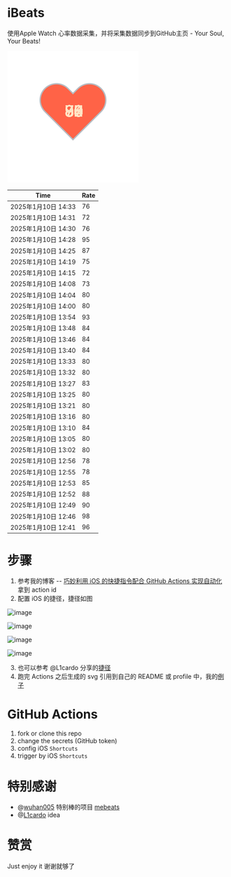 # iBeats
使用Apple Watch 心率数据采集，并将采集数据同步到GitHub主页 - Your Soul, Your Beats!

![](./files/heart.svg)

<!--START_SECTION:my_heart_rate-->
| Time | Rate | 
 | ---- | ---- | 
| 2025年1月10日 14:33 | 76 |
| 2025年1月10日 14:31 | 72 |
| 2025年1月10日 14:30 | 76 |
| 2025年1月10日 14:28 | 95 |
| 2025年1月10日 14:25 | 87 |
| 2025年1月10日 14:19 | 75 |
| 2025年1月10日 14:15 | 72 |
| 2025年1月10日 14:08 | 73 |
| 2025年1月10日 14:04 | 80 |
| 2025年1月10日 14:00 | 80 |
| 2025年1月10日 13:54 | 93 |
| 2025年1月10日 13:48 | 84 |
| 2025年1月10日 13:46 | 84 |
| 2025年1月10日 13:40 | 84 |
| 2025年1月10日 13:33 | 80 |
| 2025年1月10日 13:32 | 80 |
| 2025年1月10日 13:27 | 83 |
| 2025年1月10日 13:25 | 80 |
| 2025年1月10日 13:21 | 80 |
| 2025年1月10日 13:16 | 80 |
| 2025年1月10日 13:10 | 84 |
| 2025年1月10日 13:05 | 80 |
| 2025年1月10日 13:02 | 80 |
| 2025年1月10日 12:56 | 78 |
| 2025年1月10日 12:55 | 78 |
| 2025年1月10日 12:53 | 85 |
| 2025年1月10日 12:52 | 88 |
| 2025年1月10日 12:49 | 90 |
| 2025年1月10日 12:46 | 98 |
| 2025年1月10日 12:41 | 96 |

<!--END_SECTION:my_heart_rate-->

# 步骤
1. 参考我的博客 -- [巧妙利用 iOS 的快捷指令配合 GitHub Actions 实现自动化](https://github.com/yihong0618/gitblog/issues/198) 拿到 action id
2. 配置 iOS 的捷径，捷径如图

![image](https://user-images.githubusercontent.com/15976103/122154218-0db0b480-ce97-11eb-93bb-5aec07c558dc.png)

![image](https://user-images.githubusercontent.com/15976103/122154236-186b4980-ce97-11eb-8e4b-70551a0391ae.png)

![image](https://user-images.githubusercontent.com/15976103/122154268-2d47dd00-ce97-11eb-902e-3acf292265a9.png)

![image](https://user-images.githubusercontent.com/15976103/122174055-fa144680-ceb4-11eb-9be2-3eb83cd516f7.png)

3. 也可以参考 @L1cardo 分享的[捷径](https://www.icloud.com/shortcuts/6ab6047b459c41ad822ad6b94b1c03d4)
4. 跑完 Actions 之后生成的 svg 引用到自己的 README 或 profile 中，我的[例子](https://github.com/yihong0618) 

# GitHub Actions

1. fork or clone this repo
2. change the secrets (GitHub token)
3. config iOS `Shortcuts` 
4. trigger by iOS `Shortcuts`

# 特别感谢
- @[wuhan005](https://github.com/wuhan005) 特别棒的项目 [mebeats](https://github.com/wuhan005/mebeats)
- @[L1cardo](https://github.com/L1cardo) idea

# 赞赏
Just enjoy it
谢谢就够了
